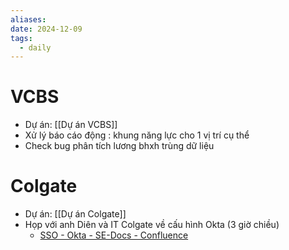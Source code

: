 ```yaml
---
aliases: 
date: 2024-12-09
tags:
  - daily
---
```

# VCBS 
- Dự án: [[Dự án VCBS]]
- Xử lý báo cáo động : khung năng lực cho 1 vị trí cụ thể
- Check bug phân tích lương bhxh trùng dữ liệu

# Colgate
- Dự án: [[Dự án Colgate]]
- Họp với anh Diên và IT Colgate về cấu hình Okta (3 giờ chiều)
	- [SSO - Okta - SE-Docs - Confluence](https://confluence.vnresource.net:18001/display/SED/SSO+-+Okta)
	